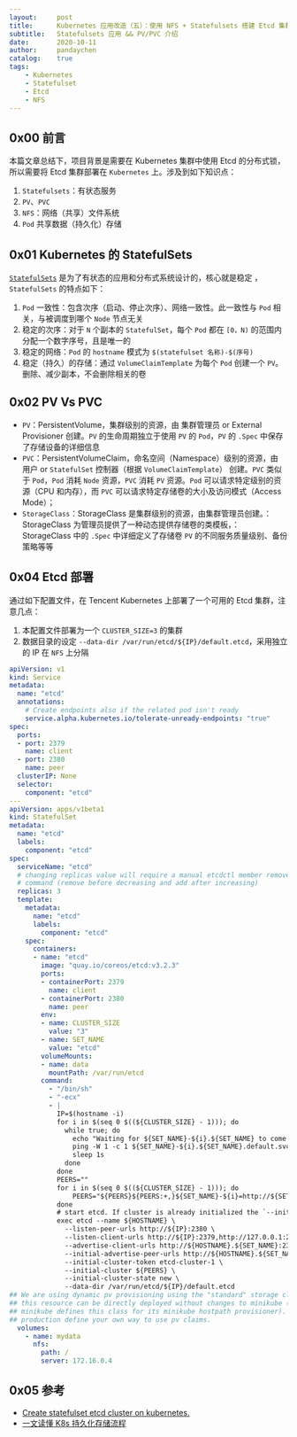 ```yaml
---
layout:     post
title:      Kubernetes 应用改造（五）：使用 NFS + Statefulsets 搭建 Etcd 集群
subtitle:   Statefulsets 应用 && PV/PVC 介绍
date:       2020-10-11
author:     pandaychen
catalog:    true
tags:
    - Kubernetes
    - Statefulset
    - Etcd
    - NFS
---
```


##  0x00  前言
本篇文章总结下，项目背景是需要在 Kubernetes 集群中使用 Etcd 的分布式锁，所以需要将 Etcd 集群部署在 `Kubernetes` 上。涉及到如下知识点：
1.  `Statefulsets`：有状态服务
2.  `PV`、`PVC`
3.  `NFS`：网络（共享）文件系统
4.  `Pod` 共享数据（持久化）存储

##  0x01 Kubernetes 的 StatefulSets
[`StatefulSets`](https://kubernetes.io/zh/docs/concepts/workloads/controllers/statefulset/) 是为了有状态的应用和分布式系统设计的，核心就是稳定 </font>，`StatefulSets` 的特点如下：

1.  `Pod` 一致性：包含次序（启动、停止次序）、网络一致性。此一致性与 `Pod` 相关，与被调度到哪个 `Node` 节点无关
2.  稳定的次序：对于 `N` 个副本的 `StatefulSet`，每个 `Pod` 都在 `[0，N)` 的范围内分配一个数字序号，且是唯一的
3.  稳定的网络：`Pod` 的 `hostname` 模式为 `$(statefulset 名称)-$(序号)`
4.  稳定（持久）的存储：通过 `VolumeClaimTemplate` 为每个 `Pod` 创建一个 `PV`。删除、减少副本，不会删除相关的卷

##  0x02  PV Vs PVC

- `PV`：PersistentVolume，集群级别的资源，由 集群管理员 or External Provisioner 创建。`PV` 的生命周期独立于使用 `PV` 的 `Pod`，`PV` 的 `.Spec` 中保存了存储设备的详细信息
- `PVC`：PersistentVolumeClaim，命名空间（Namespace）级别的资源，由 用户 or `StatefulSet` 控制器（根据 `VolumeClaimTemplate`） 创建。`PVC` 类似于 `Pod`，`Pod` 消耗 `Node` 资源，`PVC` 消耗 `PV` 资源。`Pod` 可以请求特定级别的资源（CPU 和内存），而 `PVC` 可以请求特定存储卷的大小及访问模式（Access Mode）；
- `StorageClass`：StorageClass 是集群级别的资源，由集群管理员创建。：StorageClass 为管理员提供了一种动态提供存储卷的类模板，：StorageClass 中的 `.Spec` 中详细定义了存储卷 `PV` 的不同服务质量级别、备份策略等等


##  0x04  Etcd 部署
通过如下配置文件，在 Tencent Kubernetes 上部署了一个可用的 Etcd 集群，注意几点：
1.  本配置文件部署为一个 `CLUSTER_SIZE=3` 的集群
2.  数据目录的设定 `--data-dir /var/run/etcd/${IP}/default.etcd`，采用独立的 IP 在 `NFS` 上分隔

```yaml
apiVersion: v1
kind: Service
metadata:
  name: "etcd"
  annotations:
    # Create endpoints also if the related pod isn't ready
    service.alpha.kubernetes.io/tolerate-unready-endpoints: "true"
spec:
  ports:
  - port: 2379
    name: client
  - port: 2380
    name: peer
  clusterIP: None
  selector:
    component: "etcd"
---
apiVersion: apps/v1beta1
kind: StatefulSet
metadata:
  name: "etcd"
  labels:
    component: "etcd"
spec:
  serviceName: "etcd"
  # changing replicas value will require a manual etcdctl member remove/add
  # command (remove before decreasing and add after increasing)
  replicas: 3
  template:
    metadata:
      name: "etcd"
      labels:
        component: "etcd"
    spec:
      containers:
      - name: "etcd"
        image: "quay.io/coreos/etcd:v3.2.3"
        ports:
        - containerPort: 2379
          name: client
        - containerPort: 2380
          name: peer
        env:
        - name: CLUSTER_SIZE
          value: "3"
        - name: SET_NAME
          value: "etcd"
        volumeMounts:
        - name: data
          mountPath: /var/run/etcd
        command:
          - "/bin/sh"
          - "-ecx"
          - |
            IP=$(hostname -i)
            for i in $(seq 0 $((${CLUSTER_SIZE} - 1))); do
              while true; do
                echo "Waiting for ${SET_NAME}-${i}.${SET_NAME} to come up"
                ping -W 1 -c 1 ${SET_NAME}-${i}.${SET_NAME}.default.svc.cluster.local > /dev/null && break
                sleep 1s
              done
            done
            PEERS=""
            for i in $(seq 0 $((${CLUSTER_SIZE} - 1))); do
                PEERS="${PEERS}${PEERS:+,}${SET_NAME}-${i}=http://${SET_NAME}-${i}.${SET_NAME}.default.svc.cluster.local:2380"
            done
            # start etcd. If cluster is already initialized the `--initial-*` options will be ignored.
            exec etcd --name ${HOSTNAME} \
              --listen-peer-urls http://${IP}:2380 \
              --listen-client-urls http://${IP}:2379,http://127.0.0.1:2379 \
              --advertise-client-urls http://${HOSTNAME}.${SET_NAME}:2379 \
              --initial-advertise-peer-urls http://${HOSTNAME}.${SET_NAME}:2380 \
              --initial-cluster-token etcd-cluster-1 \
              --initial-cluster ${PEERS} \
              --initial-cluster-state new \
              --data-dir /var/run/etcd/${IP}/default.etcd
## We are using dynamic pv provisioning using the "standard" storage class so
## this resource can be directly deployed without changes to minikube (since
## minikube defines this class for its minikube hostpath provisioner). In
## production define your own way to use pv claims.
  volumes:
    - name: mydata
      nfs:
        path: /
        server: 172.16.0.4
```

##  0x05  参考
- [Create statefulset etcd cluster on kubernetes.](https://github.com/wilhelmguo/etcd-statefulset)
- [一文读懂 K8s 持久化存储流程](https://developer.aliyun.com/article/754434)